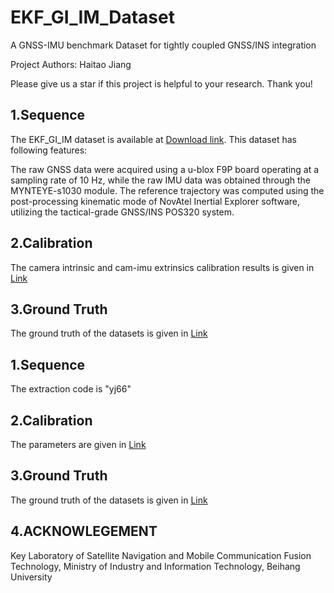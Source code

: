 # EKF_GI_IM_Dataset
A GNSS-IMU benchmark Dataset for tightly coupled GNSS/INS integration

Project Authors: Haitao Jiang

Please give us a star if this project is helpful to your research. Thank you! 


## 1.Sequence 
The EKF_GI_IM dataset is available at
[Download link](https://sjtueducn-my.sharepoint.com/personal/594666_sjtu_edu_cn/_layouts/15/onedrive.aspx?id=%2Fpersonal%2F594666%5Fsjtu%5Fedu%5Fcn%2FDocuments%2FGI%5FIM%2Ebag&parent=%2Fpersonal%2F594666%5Fsjtu%5Fedu%5Fcn%2FDocuments&ga=1).
This  dataset has following features:

The raw GNSS data were acquired using a u-blox F9P board operating at a sampling rate of 10 Hz, while the raw IMU data was obtained through the MYNTEYE-s1030 module. The reference trajectory was computed using the post-processing kinematic mode of NovAtel Inertial Explorer software, utilizing the tactical-grade GNSS/INS POS320 system.

## 2.Calibration
The camera intrinsic and cam-imu extrinsics calibration results is given in [Link](https://github.com/sjtuyinjie/SJTU_GVI/tree/main/calibrations)
## 3.Ground Truth
The ground truth of the datasets is given in [Link](https://github.com/sjtuyinjie/SJTU_GVI/tree/main/data)



## 1.Sequence 
The extraction code is "yj66"


## 2.Calibration
The parameters are given in [Link](https://github.com/sjtuyinjie/EKF_GI_IM_Dataset/blob/main/parameters.txt)
## 3.Ground Truth
The ground truth of the datasets is given in [Link](https://github.com/sjtuyinjie/EKF_GI_IM_Dataset/blob/main/Ground_truth_enu.txt)


## 4.ACKNOWLEGEMENT
Key Laboratory of Satellite Navigation and Mobile Communication Fusion Technology, Ministry of Industry and Information Technology, Beihang University





